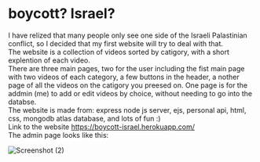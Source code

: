 # boycott? Israel?
I have relized that many people only see one side of the Israeli Palastinian conflict, so I decided that my first website will try to deal with that.  
The website is a collection of videos sorted by catigory, with a short explention of each video.  
There are three main pages, two for the user including the fist main page with two videos of each category, a few buttons in the header, a nother page of all the videos on the catigory you preesed on. One page is for the addmin (me) to add or edit videos by choice, without needing to go into the databse.  
The website is made from: express node js server, ejs, personal api, html, css, mongodb atlas database, and lots of fun :)  
Link to the website https://boycott-israel.herokuapp.com/  
The admin page looks like this:

![Screenshot (2)](https://user-images.githubusercontent.com/64130496/147858870-2127e6a6-a315-4ea6-b8ab-53febedcc352.png)
